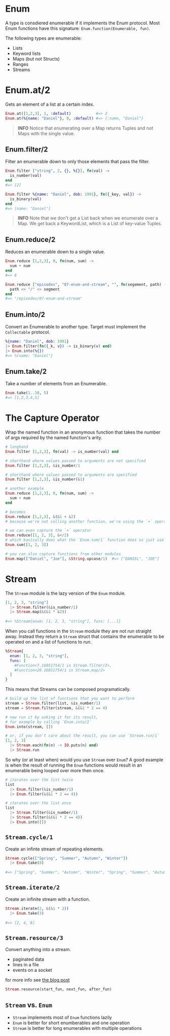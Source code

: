 # Enum
A type is consdiered enumerable if it implements the Enum protocol. Most Enum functions have this signature: `Enum.function(Enumerable, fun)`.

The following types are enumerable:

* Lists
* Keyword lists
* Maps (but not Structs)
* Ranges
* Streams

# Enum.at/2
Gets an element of a list at a certain index.

```elixir
Enum.at([1,2,3], 1, :default)           #=> 2
Enum.at(%{name: "Daniel"}, 0, :default) #=> {:name, "Daniel"}
```

> **INFO**
> Notice that enumerating over a Map returns Tuples and not Maps with the single value.

## Enum.filter/2
Filter an enumerable down to only those elements that pass the filter.

```elixir
Enum.filter ["string", 2, {}, %{}], fn(val) ->
  is_number(val)
end
#=> [2]

Enum.filter %{name: "Daniel", dob: 1991}, fn({_key, val}) ->
  is_binary(val)
end
#=> [name: "Daniel"]
```

> **INFO**
> Note that we don't get a List back when we enumerate over a Map. We get back a KeywordList, which is a List of key-value Tuples.

## Enum.reduce/2

Reduces an enumerable down to a single value.

```elixir
Enum.reduce [1,2,3], 0, fn(num, sum) ->
  sum + num
end
#=> 6

Enum.reduce ["episodes", "07-enum-and-stream", "", fn(segement, path) ->
  path <> "/" <> segment
end
#=> "/episodes/07-enum-and-stream"
```

## Enum.into/2
Convert an Enumerable to another type. Target must implement the `Collectable` protocol.

```elixir
%{name: "Daniel", dob: 1991}
|> Enum.filter(fn({_k, v}) -> is_binary(v) end)
|> Enum.into(%{})
#=> %(name: "Daniel"}
```

## Enum.take/2
Take a number of elements from an Enumerable.

```elixir
Enum.take(1..10, 5)
#=> [1,2,3,4,5]
```

# The Capture Operator
Wrap the named function in an anonymous function that takes the number of args required by the named function's arity.

```elixir
# longhand
Enum.filter [1,2,3], fn(val) -> is_number(val) end

# shorthand where values passed to arguments are not specified
Enum.filter [1,2,3], &is_number/1

# shorthand where values passed to arguments are specified
Enum.filter [1,2,3], &is_number(&1)

# another example
Enum.reduce [1,2,3], 0, fn(num, sum) ->
  sum + num
end

# becomes
Enum.reduce [1,2,3], &(&1 + &2)
# because we're not calling another function, we're using the `+` operator

# we can even capture the `+` operator
Enum.reduce([1, 2, 3], &+/2)
# which basically does what the `Enum.sum/1` function does so just use that instead ;)
Enum.sum([1, 2, 3])

# you can also capture functions from other modules
Enum.map(["Daniel", "Joe"], &String.upcase/1)  #=> ["DANIEL", "JOE"]
```

# Stream
The `Stream` module is the lazy version of the `Enum` module.

```elixir
[1, 2, 3, "string"]
  |> Stream.filter(&is_number/1)
  |> Stream.map(&(&1 * &2))
  
#=> %Stream{enum: [1, 2, 3, "string"], funs: [...]}
```

When you call functions in the `Stream` module they are not run straight away. Instead they return a `Stream` struct that contains the enumerable to be operated on and a list of functions to run.

```elixir
%Stream{
  enum: [1, 2, 3, "string"],
  funs: [
    #Function<7.16851754/1 in Stream.filter/2>,
    #Function<20.16851754/1 in Stream.map/2>
  ]
}
```

This means that Streams can be composed programatically.

```elixir
# build up the list of functions that you want to perform
stream = Stream.filter(list, &is_number/1)
stream = Stream.filter(stream, &(&1 * 2 == 4)

# now run it by asking it for its result,
# for example by calling `Enum.into/2`
Enum.into(stream, [])

# or, if you don't care about the result, you can use `Stream.run/1`
[1, 2, 3]
  |> Stream.each(fn(n) -> IO.puts(n) end)
  |> Stream.run
```

So why (or at least when) would you use `Stream` over `Enum`? A good example is when the result of running the `Enum` functions would result in an enumerable being looped over more then once.

```elixir
# iterates over the list twice
list
  |> Enum.filter(&is_number/1)
  |> Enum.filter(&(&1 * 2 == 4))

# iterates over the list once
list
  |> Stream.filter(&is_number/1)
  |> Stream.filter(&(&1 * 2 == 4))
  |> Enum.into([])
```

## `Stream.cycle/1`
Create an infinte stream of repeating elements.

```elixir
Stream.cycle(["Spring", "Summer", "Autumn", "Winter"])
  |> Enum.take(8)
  
#=> ["Spring", "Summer", "Autumn", "Winter", "Spring", "Summer", "Autumn", "Winter"]
```

## `Stream.iterate/2`
Create an infinite stream with a function.

```elixir
Stream.iterate(2, &(&1 * 2))
  |> Enum.take(3)
  
#=> [2, 4, 8]
```

## `Stream.resource/3`
Convert anything into a stream.
  - paginated data
  - lines in a file
  - events on a socket
  
for more info see [the blog post](http://blog.danielberkompas.com/elixir/twilio/2015/03/28/stream-paginated-apis-in-elixir.html)

```elixir
Stream.resource(start_fun, next_fun, after_fun)
```

## `Stream` vs. `Enum`
- `Stream` implements most of `Enum` functions lazily
- `Enum` is better for short enumberables and one operation
- `Stream` is better for long enumerables with multiple operations
